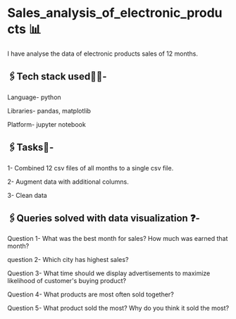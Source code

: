 # Sales_analysis_of_electronic_products 📊

I have analyse the data of electronic products sales of 12 months.



## 🖇️Tech stack used🧑‍💻-

  Language- python
  
  Libraries- pandas, matplotlib
  
  Platform- jupyter notebook


  

## 🖇️Tasks📝-

1- Combined 12 csv files of all months to a single csv file.

2- Augment data with additional columns.

3- Clean data



  
## 🖇️Queries solved with data visualization ❓- 

Question 1-  What was the best month for sales? How much was earned that month?

question 2- Which city has highest sales?

Question 3- What time should we display advertisements to maximize likelihood of customer's buying product?

Question 4- What products are most often sold together?

Question 5- What product sold the most? Why do you think it sold the most?



